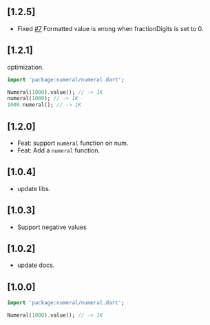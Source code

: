 ## [1.2.5]

 * Fixed [#7](https://github.com/medz/numeral.dart/issues/7) Formatted value is wrong when fractionDigits is set to 0.

## [1.2.1]

optimization.

```dart
import 'package:numeral/numeral.dart';

Numeral(1000).value(); // -> 1K
numeral(1000); // -> 1K
1000.numeral(); // -> 1K
```

## [1.2.0]

- Feat: support `numeral` function on num.
- Feat: Add a `numeral` function.

## [1.0.4]

- update libs.

## [1.0.3]

- Support negative values

## [1.0.2]

- update docs.

## [1.0.0]

```dart
import 'package:numeral/numeral.dart';

Numeral(1000).value(); // -> 1K
```

